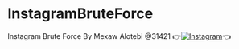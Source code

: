 # InstagramBruteForce
Instagram Brute Force By Mexaw Alotebi @31421
👉[![Instagram](https://img.shields.io/badge/INSTAGRAM-FOLLOW-red?style=for-the-badge&logo=instagram)](https://www.instagram.com/shubham_g0sain)👈
